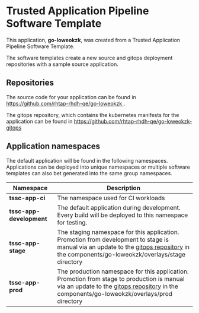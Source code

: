 # Trusted Application Pipeline Software Template

This application, **go-loweokzk**, was created from a Trusted Application Pipeline Software Template.

The software templates create a new source and gitops deployment repositories with a sample source application. 

## Repositories

The source code for your application can be found in [https://github.com/rhtap-rhdh-qe/go-loweokzk ](https://github.com/rhtap-rhdh-qe/go-loweokzk ).
 
The gitops repository, which contains the kubernetes manifests for the application can be found in 
[https://github.com/rhtap-rhdh-qe/go-loweokzk-gitops ](https://github.com/rhtap-rhdh-qe/go-loweokzk-gitops ) 

## Application namespaces 

The default application will be found in the following namespaces. Applications can be deployed into unique namespaces or multiple software templates can also bet generated into the same group namespaces.  

|  Namespace   |  Description   |  
| -------- | -------- |
| **tssc-app-ci** | The namespace used for CI workloads |
| **tssc-app-development** | The default application during development. Every build will be deployed to this namespace for testing. |
| **tssc-app-stage** | The staging namespace for this application. Promotion from development to stage is manual via an update to the [gitops repository](https://github.com/rhtap-rhdh-qe/go-loweokzk-gitops ) in the components/go-loweokzk/overlays/stage directory |
| **tssc-app-prod** | The production namespace for this application. Promotion from stage to production is manual via an update to the [gitops repository](https://github.com/rhtap-rhdh-qe/go-loweokzk-gitops ) in the components/go-loweokzk/overlays/prod directory |